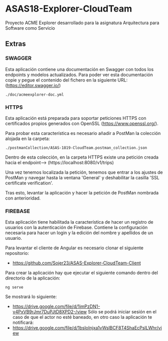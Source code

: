 # ASAS18-Explorer-CloudTeam
Proyecto ACME Explorer desarrollado para la asignatura Arquitectura para Software como Servicio

## Extras

### SWAGGER
Esta aplicación contiene una documentación en Swagger con todos los endpoints y modelos actualizados. Para poder ver esta documentación copie y pegue el contenido del fichero en la siguiente URL: (https://editor.swagger.io/)
```
./doc/acmeexplorer-doc.yml
```


### HTTPS
Esta aplicación está preparada para soportar peticiones HTTPS con certificados propios generados con OpenSSL (https://www.openssl.org/).

Para probar esta característica es necesario añadir a PostMan la colección alojada en la carpeta:
```
./postmanCollection/ASAS-1819-CloudTeam.postman_collection.json
```

Dentro de esta colección, en la carpeta HTTPS existe una petición creada hacia el endpoint--> (https://localhost:8080/v1/trips)

Una vez tenemos localizada la petición, tenemos que entrar a los ajustes de PostMan y navegar hasta la ventana 'General' y deshabilitar la casilla 'SSL certificate verification'.

Tras esto, levantar la aplicación y hacer la petición de PostMan nombrada con anterioridad.

### FIREBASE
Esta aplicación tiene habilitada la característica de hacer un registro de usuarios con la autenticación de Firebase. Contiene la configuración necesaria para hacer un login y la edición del nombre y apellidos de un usuario.

Para levantar el cliente de Angular es necesario clonar el siguiente repositorio:
- https://github.com/Sojer23/ASAS-Explorer-CloudTeam-Client

Para crear la aplicación hay que ejecutar el siguiente comando dentro del directorio de la aplicación:
```
ng serve
```

Se mostrará lo siguiente:
- https://drive.google.com/file/d/1imPzDN1-v4PxVB9rJmr7DuPJtD8XPD2-/view
Sólo se podrá iniciar sesión en el caso de que el actor no esté baneado, en otro caso la aplicación te notificará:
- https://drive.google.com/file/d/1bsloInjxa1vWslBCF8T4ShaEcPslLWhr/view
